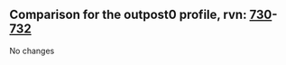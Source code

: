 ## Comparison for the outpost0 profile, rvn: [730](https://github.com/PRO100KatYT/FortniteProfileRevisions/tree/main/profiles/outpost0/730%20outpost0.json)-[732](https://github.com/PRO100KatYT/FortniteProfileRevisions/tree/main/profiles/outpost0/732%20outpost0.json)

No changes
